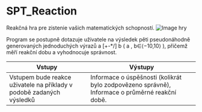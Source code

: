 # SPT_Reaction
Reakčná hra pre zistenie vašich matematických schopností.
![Image hry](https://puu.sh/Dpsht/14efad896d.png)

Program se postupně dotazuje uživatele na výsledek pěti pseudonáhodně generovaných jednoduchých výrazů a [+-*/] b ( a , b∈⟨−10,10⟩ ), přičemž měří reakční dobu a vyhodnocuje správnost.

Vstupy | Výstupy
------------ | -------------
Vstupem bude reakce uživatele na příklady v podobě zadaných výsledků | Informace o úspěšnosti (kolikrát bylo zodpovězeno správně), Informace o průměrné reakční době.
